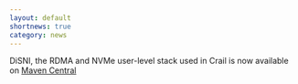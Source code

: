 ```yaml
---
layout: default
shortnews: true
category: news
---
```

DiSNI, the RDMA and NVMe user-level stack used in Crail is now available on [Maven Central](https://search.maven.org/)
